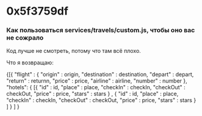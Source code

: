 # 0x5f3759df

### Как пользоваться services/travels/custom.js, чтобы оно вас не сожрало

Код лучше не смотреть, потому что там всё плохо. 

Что я возвращаю:

{[{
"flight" : {
        "origin" : origin,
        "destination" : destination,
        "depart" : depart, 
        "return" : returnn, 
        "price" : price,
        "airline" : airline, 
        "number" : number
}, 
"hotels": {
[{
        "id" : id, 
        "place" : place, 
        "checkIn" : checkIn, 
        "checkOut" : checkOut, 
        "price" : price, 
        "stars" : stars
} , {
        "id" : id, 
        "place" : place, 
        "checkIn" : checkIn, 
        "checkOut" : checkOut, 
        "price" : price, 
        "stars" : stars
}
]
}
]
}
